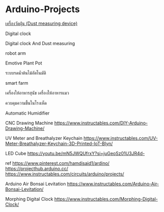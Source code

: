 # Arduino-Projects

[เครื่องวัดฝุ่น (Dust measuring device)](https://github.com/nutchanokp/arduino-project-dust-measuring.git)

Digital clock

Digital clock And Dust measuring

robot arm

Emotive Plant Pot

ระบบรดน้ำต้นไม้อัตโนมัติ

smart farm

เครื่องให้อาหารสุนัข เครื่องให้อาหารแมว

ควบคุมความชื้นในโรงเห็ด

Automatic Humidifier

CNC Drawing Machine
https://www.instructables.com/DIY-Arduino-Drawing-Machine/

 UV Meter and Breathalyzer Keychain
https://www.instructables.com/UV-Meter-Breathalyzer-Keychain-3D-Printed-IoT-Blyn/

 LED Cube
https://youtu.be/mN5JWQUfrxY?si=juGeoSz01U3JR4d-

ref
https://www.pinterest.com/hamdisaid1/ardino/
https://projecthub.arduino.cc/
https://www.instructables.com/circuits/arduino/projects/


 Arduino Air Bonsai Levitation
 https://www.instructables.com/Arduino-Air-Bonsai-Levitation/
 
Morphing Digital Clock
 https://www.instructables.com/Morphing-Digital-Clock/
 
